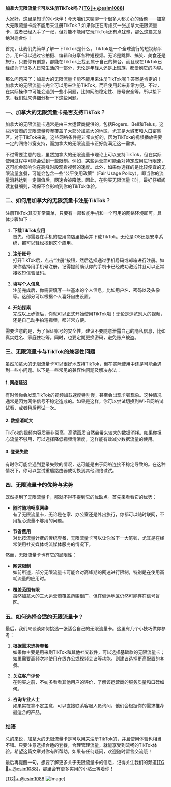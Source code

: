 **加拿大无限流量卡可以注册TikTok吗？[[TG💪+ @esim1088](https://t.me/s/esim1088)]**

大家好，这里是知乎的小伙伴！今天咱们来聊聊一个很多人都关心的话题——加拿大无限流量卡能不能用来注册TikTok？如果你正在考虑买一张加拿大无限流量卡，或者已经入手了一张，但对能不能用它玩TikTok还有点犹豫，那么这篇文章绝对适合你！

首先，让我们先简单了解一下TikTok是什么。TikTok是一个全球流行的短视频平台，用户可以通过它拍摄、编辑和分享各种短视频。无论是跳舞、搞笑、美食还是旅行，只要你有创意，都能在TikTok上找到属于自己的舞台。而且现在TikTok已经成为了很多人日常生活的一部分，无论是年轻人还是上班族，都爱刷它的内容。

那么问题来了：加拿大的无限流量卡能不能用来注册TikTok呢？答案是肯定的！加拿大的无限流量卡完全可以用来注册TikTok，而且使用起来非常方便。不过，在实际操作中可能会遇到一些小问题，比如网络稳定性、账号安全等。所以接下来，我们就来详细分析一下这些问题。

### **一、加拿大的无限流量卡是否支持TikTok？**

加拿大的无限流量卡通常是由三大运营商提供的，包括Rogers、Bell和Telus。这些运营商的无限流量套餐覆盖了大部分加拿大的地区，尤其是大城市和人口密集区。对于TikTok来说，这些网络条件是非常友好的，因为TikTok的视频播放需要一定的网络带宽支持，而加拿大的无限流量卡正好能满足这一需求。

不过需要注意的是，虽然加拿大的无限流量卡理论上可以支持TikTok，但在实际使用过程中可能会受到一些限制。例如，某些运营商可能会对特定应用进行限速，这可能会影响你在高峰时段观看视频的速度。此外，如果你选择的是比较便宜的无限流量套餐，可能会包含一些“公平使用政策”（Fair Usage Policy），即当你的流量消耗达到一定阈值后，网速会被降低。因此，在购买无限流量卡时，最好仔细阅读套餐细则，确保不会影响到你的TikTok体验。

### **二、如何用加拿大的无限流量卡注册TikTok？**

注册TikTok其实非常简单，只要有一部智能手机和一个可用的网络环境即可。具体步骤如下：

1. **下载TikTok应用**  
   首先，你需要在手机的应用商店里搜索并下载TikTok。无论是iOS还是安卓系统，都可以轻松找到这个应用。

2. **注册账号**  
   打开TikTok后，点击“注册”按钮，然后选择通过手机号码或邮箱进行注册。如果你选择用手机号注册，记得提前确认你的手机卡已经成功激活并且可以正常接收短信验证码。

3. **填写个人信息**  
   注册完成后，你需要填写一些基本的个人信息，比如用户名、密码以及头像等。这部分可以根据个人喜好自由设置。

4. **开始探索**  
   完成以上步骤后，你就可以正式开始使用TikTok啦！无论是浏览别人的视频，还是自己动手拍短视频，都非常方便。

需要注意的是，为了保证账号的安全性，建议不要随意泄露自己的隐私信息，比如真实姓名、家庭住址等。同时，也要定期更换密码，避免账户被盗。

### **三、无限流量卡与TikTok的兼容性问题**

虽然加拿大的无限流量卡可以很好地支持TikTok，但在实际使用中还是可能会遇到一些小问题。以下是一些常见的兼容性问题及解决办法：

#### **1. 网络延迟**
有时候你会发现TikTok的视频加载速度特别慢，甚至会出现卡顿现象。这种情况通常是因为网络信号不稳定造成的。如果是这样，你可以尝试切换到Wi-Fi网络试试看，或者稍后再试一次。

#### **2. 数据消耗大**
TikTok的视频内容质量非常高，高清画质自然会带来较大的数据消耗。如果你担心流量不够用，可以选择降低视频清晰度，这样能有效减少数据流量的使用。

#### **3. 登录失败**
有时你可能会遇到登录失败的情况，这可能是由于网络连接不稳定导致的。在这种情况下，你可以尝试重启路由器或切换到其他网络试试。

### **四、无限流量卡的优势与劣势**

既然提到了无限流量卡，那就不得不提到它的优缺点。首先来看看它的优势：

- **随时随地畅享网络**  
  有了无限流量卡，无论是在家、办公室还是外出旅行，你都可以随时联网，不用担心流量不够用的问题。
  
- **节省费用**  
  对比按流量计费的传统套餐，无限流量卡可以让你省下一大笔钱，尤其是在经常使用社交媒体或流媒体服务的情况下。

然而，无限流量卡也有它的局限性：

- **网速限制**  
  如前所述，部分无限流量卡可能会对高峰期的网速进行限制，特别是在使用高耗流量的应用时。

- **覆盖范围有限**  
  虽然加拿大的三大运营商覆盖范围很广，但在偏远地区仍然可能存在信号盲区。

### **五、如何选择合适的无限流量卡？**

最后，我们来谈谈如何挑选一张适合自己的无限流量卡。这里有几个小技巧供你参考：

1. **根据需求选择套餐**  
   如果你主要是用来刷TikTok和其他社交软件，可以选择基础款的无限流量卡；如果需要高频次地使用在线办公或视频会议等功能，则建议选择更高配置的套餐。

2. **关注客户评价**  
   在购买之前，不妨多看看其他用户的评价，了解该运营商的服务质量和口碑如何。

3. **咨询专业人士**  
   如果实在拿不定主意，可以直接联系客服人员询问，他们会根据你的需求推荐最适合的产品。

### **结语**

总的来说，加拿大的无限流量卡是可以用来注册TikTok的，并且使用体验也相当不错。只要注意选择合适的套餐，合理管理流量，就能享受到流畅的TikTok体验。希望这篇文章对你有所帮助，如果有任何疑问，欢迎随时留言交流哦！

最后再提醒一句，想要了解更多关于无限流量卡的信息，记得关注我们的频道[[TG💪+ @esim1088](https://t.me/s/esim1088)]，那里会有更多实用的小贴士等着你！  

[[TG💪+ @esim1088](https://t.me/s/esim1088) ![Image](https://i.postimg.cc/4NQfJmqS/Snipaste-2025-05-13-00-14-12.png)]